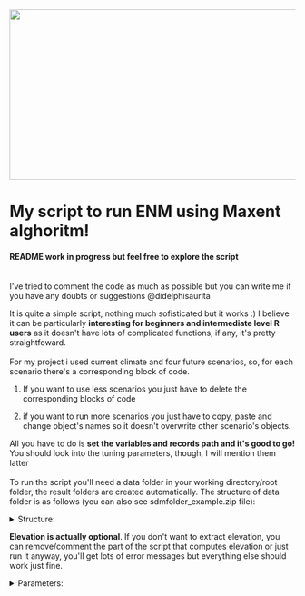 <img src="https://user-images.githubusercontent.com/52681915/117520421-7b0b2480-af7e-11eb-8456-9dd8280120f0.png" width="1200" height="300">

# My script to run ENM using Maxent alghoritm!

#### README work in progress but feel free to explore the script<br><br>
I've tried to comment the code as much as possible but you can write me if you have any doubts or suggestions @didelphisaurita 

It is quite a simple script, nothing much sofisticated but it works :) I believe it can be particularly **interesting for beginners and intermediate level R users** as it doesn't have lots of complicated functions, if any, it's pretty straightfoward. <br><br>
For my project i used current climate and four future scenarios, so, for each scenario there's a corresponding block of code. 

1) If you want to use less scenarios you just have to delete the corresponding blocks of code 

2) if you want to run more scenarios you just have to copy, paste and change object's names so it doesn't overwrite other scenario's objects.


All you have to do is **set the variables and records path and it's good to go!** You should look into the tuning parameters, though, I will mention them latter<br><br>
To run the script you'll need a data folder in your working directory/root folder, the result folders are created automatically. The structure of data folder is as follows (you can also see sdmfolder_example.zip file):


<details><summary>Structure:</summary>
    <pre>

```console

├── sdm_example
│   └── data
│       ├── elev
|       |   └── elevation.tif
│       ├── raster
│       │   ├── current
|       |   |   └── variables.tif
│       │   ├── RCP26
|       |   |   └── variables.tif
│       │   ├── RCP45
|       |   |   └── variables.tif
│       │   ├── RCP60
|       |   |   └── variables.tif
│       │   └── RCP85
|       |   |   └── variables.tif
│       └── records
            └── records.csv
```
</pre>
   </details>

**Elevation is actually optional**. If you don't want to extract elevation, you can remove/comment the part of the script that computes elevation or just run it anyway, you'll get lots of error messages but everything else should work just fine.


<details><summary>Parameters:</summary>
    <pre>


```ruby
# Number of background points, in my case 10K
113 randomBgSites <- dismo::randomPoints(current, 10000)

#Minimum, maximum and intervals of master regularization (regMult)
#Classes of features (classes)
185 tunedModel <- trainMaxNet(data=trainData,
                            regMult= c(seq(1, 4, by = 0.5)),
                            verbose=F,
                            classes = "lqh",
                            testClasses=TRUE,
                            clamp=T,
191                         out = c('model', 'tuning'))

#Threshold of suitability, in my case 5% lowest values = 0.95 
242 p95 <- round(length(occPredVals) * 0.95)

#Distance from species MCP to cut off, in my case 200 km
376 buffered.mcp.records <- raster::buffer(mcp.records, width = 200*km 
```

</pre>
   </details>
   
